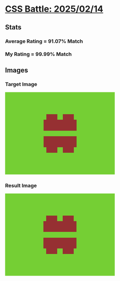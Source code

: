 # [CSS Battle: 2025/02/14](https://cssbattle.dev/play/gZFQG5LS2PukCCEkUBFq)

## Stats

### Average Rating = 91.07% Match

### My Rating = 99.99% Match

## Images

### Target Image

![](./images/target.png)

### Result Image

![](./images/result.png)
